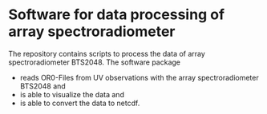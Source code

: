 # Software for data processing of array spectroradiometer 
The repository contains scripts to process the data of array spectroradiometer BTS2048.
The software package 
* reads OR0-Files from UV observations with the array spectroradiometer BTS2048 and 
* is able to visualize the data and
* is able to convert the data to netcdf.